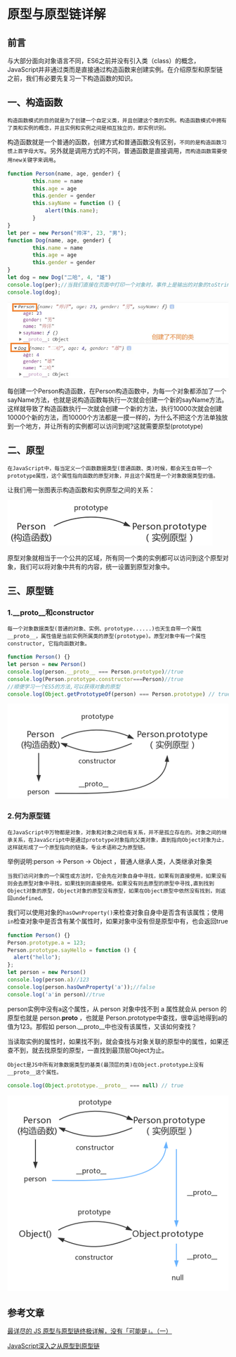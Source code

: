 # 原型与原型链详解

## 前言

与大部分面向对象语言不同，ES6之前并没有引入类（class）的概念，JavaScript并非通过类而是直接通过构造函数来创建实例。在介绍原型和原型链之前，我们有必要先复习一下构造函数的知识。

## 一、构造函数

`构造函数模式的目的就是为了创建一个自定义类，并且创建这个类的实例。构造函数模式中拥有了类和实例的概念，并且实例和实例之间是相互独立的，即实例识别。`

构造函数就是一个普通的函数，创建方式和普通函数没有区别，`不同的是构造函数习惯上首字母大写`。另外就是调用方式的不同，普通函数是直接调用，`而构造函数需要使用new关键字来调用`。

```javascript
function Person(name, age, gender) {
		this.name = name
		this.age = age
		this.gender = gender
		this.sayName = function () {
			alert(this.name);
		}
}
let per = new Person("帅洋", 23, "男");
function Dog(name, age, gender) {
		this.name = name
		this.age = age
		this.gender = gender
}
let dog = new Dog("二哈", 4, "雄")
console.log(per);//当我们直接在页面中打印一个对象时，事件上是输出的对象的toString()方法的返回值
console.log(dog);
```

![构造函数](./images/1.1.jpg)

每创建一个Person构造函数，在Person构造函数中，为每一个对象都添加了一个sayName方法，也就是说构造函数每执行一次就会创建一个新的sayName方法。这样就导致了构造函数执行一次就会创建一个新的方法，执行10000次就会创建10000个新的方法，而10000个方法都是一摸一样的，为什么不把这个方法单独放到一个地方，并让所有的实例都可以访问到呢?这就需要原型(prototype)

## 二、原型

`在JavaScript中，每当定义一个函数数据类型(普通函数、类)时候，都会天生自带一个prototype属性，这个属性指向函数的原型对象，并且这个属性是一个对象数据类型的值。`

让我们用一张图表示构造函数和实例原型之间的关系：

![](./images/2.1.png)

原型对象就相当于一个公共的区域，所有同一个类的实例都可以访问到这个原型对象，我们可以将对象中共有的内容，统一设置到原型对象中。

## 三、原型链

### 1.__proto__和constructor

`每一个对象数据类型(普通的对象、实例、prototype......)也天生自带一个属性__proto__，属性值是当前实例所属类的原型(prototype)。原型对象中有一个属性constructor, 它指向函数对象。`

```javascript
function Person() {}
let person = new Person()
console.log(person.__proto__ === Person.prototype)//true
console.log(Person.prototype.constructor===Person)//true
//顺便学习一个ES5的方法,可以获得对象的原型
console.log(Object.getPrototypeOf(person) === Person.prototype) // true
```

![](./images/3.1.png)

### 2.何为原型链

`在JavaScript中万物都是对象，对象和对象之间也有关系，并不是孤立存在的。对象之间的继承关系，在JavaScript中是通过prototype对象指向父类对象，直到指向Object对象为止，这样就形成了一个原型指向的链条，专业术语称之为原型链。`

举例说明:person → Person → Object ，普通人继承人类，人类继承对象类

`当我们访问对象的一个属性或方法时，它会先在对象自身中寻找，如果有则直接使用，如果没有则会去原型对象中寻找，如果找到则直接使用。如果没有则去原型的原型中寻找,直到找到Object对象的原型，Object对象的原型没有原型，如果在Object原型中依然没有找到，则返回undefined。`

我们可以使用对象的`hasOwnProperty()`来检查对象自身中是否含有该属性；使用`in`检查对象中是否含有某个属性时，如果对象中没有但是原型中有，也会返回true

```javascript
function Person() {}
Person.prototype.a = 123;
Person.prototype.sayHello = function () {
  alert("hello");
};
let person = new Person()
console.log(person.a)//123
console.log(person.hasOwnProperty('a'));//false
console.log('a'in person)//true
```

person实例中没有a这个属性，从 person 对象中找不到 a 属性就会从 person 的原型也就是 person.__proto__ ，也就是 Person.prototype中查找，很幸运地得到a的值为123。那假如 person.__proto__中也没有该属性，又该如何查找？

当读取实例的属性时，如果找不到，就会查找与对象关联的原型中的属性，如果还查不到，就去找原型的原型，一直找到最顶层Object为止。

`Object是JS中所有对象数据类型的基类(最顶层的类)在Object.prototype上没有__proto__这个属性。`

```javascript
console.log(Object.prototype.__proto__ === null) // true
```

![](./images/3.2.png)

## 参考文章

[最详尽的 JS 原型与原型链终极详解，没有「可能是」。（一）](https://www.jianshu.com/p/dee9f8b14771)

[JavaScript深入之从原型到原型链](https://github.com/mqyqingfeng/Blog/issues/2)
